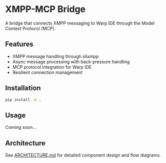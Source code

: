 # XMPP-MCP Bridge

A bridge that connects XMPP messaging to Warp IDE through the Model Context Protocol (MCP).

## Features

- XMPP message handling through slixmpp
- Async message processing with back-pressure handling
- MCP protocol integration for Warp IDE
- Resilient connection management

## Installation

```bash
pip install -e .
```

## Usage

Coming soon...

## Architecture

See [ARCHITECTURE.md](ARCHITECTURE.md) for detailed component design and flow diagrams.
